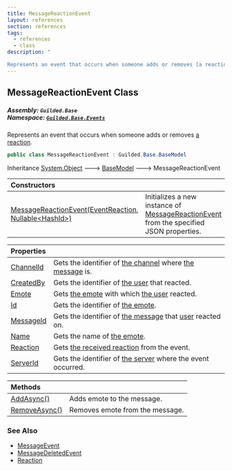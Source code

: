 ```yaml
---
title: MessageReactionEvent
layout: references
section: references
tags:
  - references
  - class
description: "

Represents an event that occurs when someone adds or removes [a reaction](Reaction 'Guilded.Base.Content.Reaction')."
---
```


## MessageReactionEvent Class
##### **Assembly:** `Guilded.Base`<br/>**Namespace:** [`Guilded.Base.Events`](Guilded.Base.Events 'Guilded.Base.Events')

Represents an event that occurs when someone adds or removes [a reaction](Reaction 'Guilded.Base.Content.Reaction').

```csharp
public class MessageReactionEvent : Guilded.Base.BaseModel
```

Inheritance [System.Object](https://docs.microsoft.com/en-us/dotnet/api/System.Object 'System.Object') &#129106; [BaseModel](BaseModel 'Guilded.Base.BaseModel') &#129106; MessageReactionEvent

| Constructors | |
| :--- | :--- |
| [MessageReactionEvent(EventReaction, Nullable&lt;HashId&gt;)](MessageReactionEvent.MessageReactionEvent(EventReaction,Nullable_HashId_) 'Guilded.Base.Events.MessageReactionEvent.MessageReactionEvent(Guilded.Base.Events.MessageReactionEvent.EventReaction, System.Nullable<Guilded.Base.HashId>)') | Initializes a new instance of [MessageReactionEvent](MessageReactionEvent 'Guilded.Base.Events.MessageReactionEvent') from the specified JSON properties. |

| Properties | |
| :--- | :--- |
| [ChannelId](MessageReactionEvent.ChannelId 'Guilded.Base.Events.MessageReactionEvent.ChannelId') | Gets the identifier of [the channel](ServerChannel 'Guilded.Base.Servers.ServerChannel') where [the message](Message 'Guilded.Base.Content.Message') is. |
| [CreatedBy](MessageReactionEvent.CreatedBy 'Guilded.Base.Events.MessageReactionEvent.CreatedBy') | Gets the identifier of [the user](User 'Guilded.Base.Users.User') that reacted. |
| [Emote](MessageReactionEvent.Emote 'Guilded.Base.Events.MessageReactionEvent.Emote') | Gets [the emote](Emote 'Guilded.Base.Content.Emote') with which [the user](MessageReactionEvent.EventReaction.CreatedBy 'Guilded.Base.Events.MessageReactionEvent.EventReaction.CreatedBy') reacted. |
| [Id](MessageReactionEvent.Id 'Guilded.Base.Events.MessageReactionEvent.Id') | Gets the identifier of [the emote](Emote 'Guilded.Base.Content.Emote'). |
| [MessageId](MessageReactionEvent.MessageId 'Guilded.Base.Events.MessageReactionEvent.MessageId') | Gets the identifier of [the message](Message 'Guilded.Base.Content.Message') that [user](MessageReactionEvent.EventReaction.CreatedBy 'Guilded.Base.Events.MessageReactionEvent.EventReaction.CreatedBy') reacted on. |
| [Name](MessageReactionEvent.Name 'Guilded.Base.Events.MessageReactionEvent.Name') | Gets the name of [the emote](Emote 'Guilded.Base.Content.Emote'). |
| [Reaction](MessageReactionEvent.Reaction 'Guilded.Base.Events.MessageReactionEvent.Reaction') | Gets [the received reaction](Reaction 'Guilded.Base.Content.Reaction') from the event. |
| [ServerId](MessageReactionEvent.ServerId 'Guilded.Base.Events.MessageReactionEvent.ServerId') | Gets the identifier of [the server](Server 'Guilded.Base.Servers.Server') where the event occurred. |

| Methods | |
| :--- | :--- |
| [AddAsync()](MessageReactionEvent.AddAsync() 'Guilded.Base.Events.MessageReactionEvent.AddAsync()') | Adds emote to the message. |
| [RemoveAsync()](MessageReactionEvent.RemoveAsync() 'Guilded.Base.Events.MessageReactionEvent.RemoveAsync()') | Removes emote from the message. |

### See Also
- [MessageEvent](MessageEvent 'Guilded.Base.Events.MessageEvent')
- [MessageDeletedEvent](MessageDeletedEvent 'Guilded.Base.Events.MessageDeletedEvent')
- [Reaction](Reaction 'Guilded.Base.Content.Reaction')